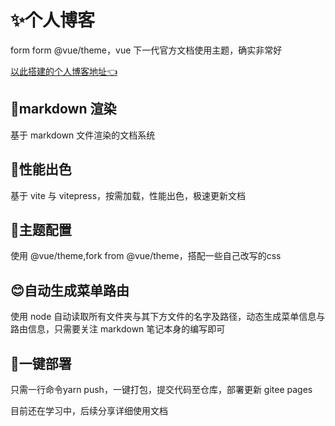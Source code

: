 # ✨个人博客

form form @vue/theme，vue 下一代官方文档使用主题，确实非常好

[以此搭建的个人博客地址:point_left:]( https://zqylzcwcxy.gitee.io/vite-vue-blog)

## 📝markdown 渲染

基于 markdown 文件渲染的文档系统

## :rocket:性能出色

基于 vite 与 vitepress，按需加载，性能出色，极速更新文档

## 🌈主题配置

使用 @vue/theme,fork from @vue/theme，搭配一些自己改写的css

## 😊自动生成菜单路由

使用 node 自动读取所有文件夹与其下方文件的名字及路径，动态生成菜单信息与路由信息，只需要关注 markdown 笔记本身的编写即可

## 🤖一键部署

只需一行命令yarn push，一键打包，提交代码至仓库，部署更新 gitee pages



目前还在学习中，后续分享详细使用文档

